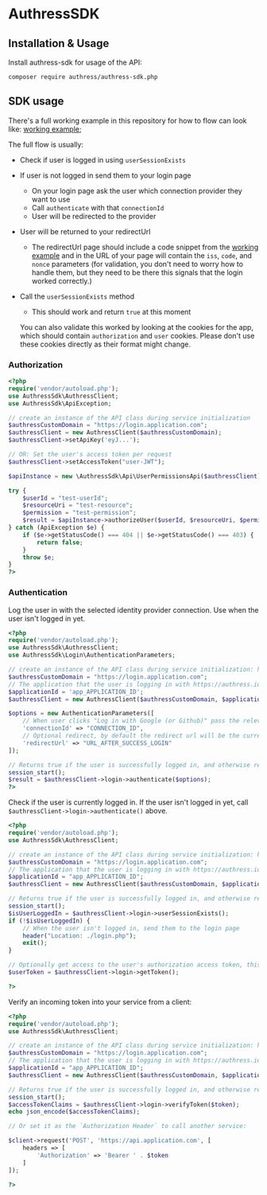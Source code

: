 # AuthressSDK


## Installation & Usage
Install authress-sdk for usage of the API:

`composer require authress/authress-sdk.php`

## SDK usage

There's a full working example in this repository for how to flow can look like: [working example](./integrationTest/mock/index.php);

The full flow is usually:
* Check if user is logged in using `userSessionExists`
* If user is not logged in send them to your login page
  * On your login page ask the user which connection provider they want to use
  * Call `authenticate` with that `connectionId`
  * User will be redirected to the provider
* User will be returned to your redirectUrl
  * The redirectUrl page should include a code snippet from the [working example](./integrationTest/mock/index.php) and in the URL of your page will contain the `iss`, `code`, and `nonce` parameters (for validation, you don't need to worry how to handle them, but they need to be there this signals that the login worked correctly.)
* Call the `userSessionExists` method
  * This should work and return `true` at this moment

  You can also validate this worked by looking at the cookies for the app, which should contain `authorization` and `user` cookies. Please don't use these cookies directly as their format might change.

### Authorization

```php
<?php
require('vendor/autoload.php');
use AuthressSdk\AuthressClient;
use AuthressSdk\ApiException;

// create an instance of the API class during service initialization
$authressCustomDomain = "https://login.application.com";
$authressClient = new AuthressClient($authressCustomDomain);
$authressClient->setApiKey('eyJ...');

// OR: Set the user's access token per request
$authressClient->setAccessToken("user-JWT");

$apiInstance = new \AuthressSdk\Api\UserPermissionsApi($authressClient);

try {
    $userId = "test-userId";
    $resourceUri = "test-resource";
    $permission = "test-permission";
    $result = $apiInstance->authorizeUser($userId, $resourceUri, $permission);
} catch (ApiException $e) {
    if ($e->getStatusCode() === 404 || $e->getStatusCode() === 403) {
        return false;
    }
    throw $e;
}
?>
```

### Authentication

Log the user in with the selected identity provider connection. Use when the user isn't logged in yet.

```php
<?php
require('vendor/autoload.php');
use AuthressSdk\AuthressClient;
use AuthressSdk\Login\AuthenticationParameters;

// create an instance of the API class during service initialization: https://authress.io/app/#/setup?focus=domain
$authressCustomDomain = "https://login.application.com";
// The application that the user is logging in with https://authress.io/app/#/setup?focus=applications
$applicationId = 'app_APPLICATION_ID';
$authressClient = new AuthressClient($authressCustomDomain, $applicationId);

$options = new AuthenticationParameters([
    // When user clicks "Log in with Google (or Github)" pass the relevant connectionId here:  https://authress.io/app/#/setup?focus=connections
    'connectionId' => "CONNECTION_ID",
    // Optional redirect, by default the redirect url will be the current window.location.href
    'redirectUrl' => "URL_AFTER_SUCCESS_LOGIN"
]);

// Returns true if the user is successfully logged in, and otherwise redirects the user to appropriate login page
session_start();
$result = $authressClient->login->authenticate($options);
?>
```

Check if the user is currently logged in. If the user isn't logged in yet, call `$authressClient->login->authenticate()` above.

```php
<?php
require('vendor/autoload.php');
use AuthressSdk\AuthressClient;

// create an instance of the API class during service initialization: https://authress.io/app/#/setup?focus=domain
$authressCustomDomain = "https://login.application.com";
// The application that the user is logging in with https://authress.io/app/#/setup?focus=applications
$applicationId = "app_APPLICATION_ID";
$authressClient = new AuthressClient($authressCustomDomain, $applicationId);

// Returns true if the user is successfully logged in, and otherwise redirects the user to appropriate login page.
session_start();
$isUserLoggedIn = $authressClient->login->userSessionExists();
if (!$isUserLoggedIn) {
    // When the user isn't logged in, send them to the login page
    header("Location: ./login.php");
    exit();
}

// Optionally get access to the user's authorization access token, this token can be explicitly used to call other APIs including Authress authorization as the user.
$userToken = $authressClient->login->getToken();

?>
```

Verify an incoming token into your service from a client:

```php
<?php
require('vendor/autoload.php');
use AuthressSdk\AuthressClient;

// create an instance of the API class during service initialization: https://authress.io/app/#/setup?focus=domain
$authressCustomDomain = "https://login.application.com";
// The application that the user is logging in with https://authress.io/app/#/setup?focus=applications
$applicationId = "app_APPLICATION_ID";
$authressClient = new AuthressClient($authressCustomDomain, $applicationId);

// Returns true if the user is successfully logged in, and otherwise redirects the user to appropriate login page.
session_start();
$accessTokenClaims = $authressClient->login->verifyToken($token);
echo json_encode($accessTokenClaims);

// Or set it as the `Authorization Header` to call another service:

$client->request('POST', 'https://api.application.com', [
    headers => [
        'Authorization' => 'Bearer ' . $token
    ]
]);

?>
```